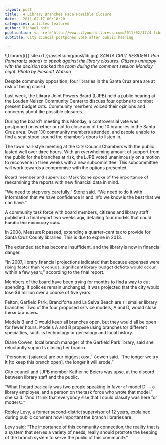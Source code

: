 ```yaml
---
layout: post
title:  4 Library Branches Face Possible Closure
date:   2011-02-17 00:10:20
categories: articles featured
author: Michael Mott
publication: <a href="http://www.cityonahillpress.com/2011/02/17/4-library-branches-face-possible-closure/">City on a Hill Press</a>
subtitle: City council postpones vote after public hearing

---
```


![Library]({{ site.url }}/assets/img/post/lib.jpg)
_SANTA CRUZ RESIDENT Ron Pomerantz stands to speak against the library closures. Citizens unhappy with the decision packed the room during the comment session Monday night. Photo by Prescott Watson_

Despite community opposition, four libraries in the Santa Cruz area are at risk of being closed.

Last week, the Library Joint Powers Board (LJPB) held a public hearing at the Louden Nelson Community Center to discuss four options to combat present budget cuts. Community members voiced their opinions and concerns about the possible closures.

During the board’s meeting this Monday, a controversial vote was postponed on whether or not to close any of the 10 branches in the Santa Cruz area. Over 100 community members attended, and people unable to find a seat stood around the chamber’s doors to listen in.

The town hall-style meeting at the City Council Chambers with the public lasted well over three hours. With an overwhelming amount of support from the public for the branches at risk, the LJPB voted unanimously on a motion to reconvene in three weeks with a new subcommittee. This subcommittee will work towards a compromise with the options presented.

Board member and supervisor Mark Stone spoke of the importance of reexamining the reports with new financial data in mind.

“We need to step very carefully,” Stone said. “We need to do it with information that we have confidence in and info we know is the best that we can have.”

A community task force with board members, citizens and library staff published a final report two weeks ago, detailing four models that could handle the necessary cuts.

In 2008, Measure R passed, extending a quarter-cent tax to provide for Santa Cruz County libraries. This is due to expire in 2013.

The extended tax has become insufficient, and the library is now in financial danger.

“In 2007, library financial projections indicated that because expenses were rising faster than revenues, significant library budget deficits would occur within a few years,” according to the final report.

Members of the board have been trying for months to find a way to cut spending. If policies remain unchanged, it was projected that the city would lose $6 million over a course of five years.

Felton, Garfield Park, Branciforte and La Selva Beach are all smaller library branches. Two of the four proposed service models, A and D, would close these branches.

Models B and C would keep all branches open, but they would all be open for fewer hours. Models A and B propose using branches for different specialties, such as technology or genealogy and local history.

Diane Cowen, local branch manager of the Garfield Park library, said she reluctantly supports closing her branch.

“Personnel [salaries] are our biggest cost,” Cowen said. “The longer we try it [to keep this branch open], the longer it will erode.”

City council and LJPB member Katherine Beiers was upset at the discord between library staff and the public.

“What I heard basically was two people speaking in favor of model D — a library employee, and a person on the task force who wrote that model,” she said. “And I think that everybody else that I could classify was here for model C.”

Robley Levy, a former second-district supervisor of 12 years, explained during public comment how important the branch libraries are.

Levy said: “The importance of this community connection, the reality that is a system that serves a variety of needs, really should promote the keeping of the branch system to serve the public of this community.”  